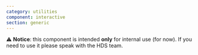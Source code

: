 ```yaml
---
category: utilities
component: interactive
section: generic
---
```



<section data-section="generic">
  <div class="dummy-banner dummy-banner--info">
    <p class="dummy-paragraph">⚠️
      <strong>Notice</strong>: this component is intended
      <strong>only</strong>
      for internal use (for now). If you need to use it please speak with the HDS team.</p>
  </div>
</section>
